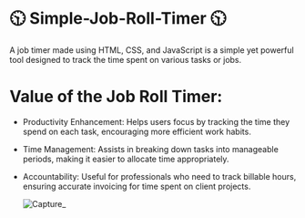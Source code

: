 # 🕥 Simple-Job-Roll-Timer 🕥

  A job timer made using HTML, CSS, and JavaScript is a simple yet powerful tool designed to track the time spent on various tasks or jobs.

 # Value of the Job Roll Timer:
- Productivity Enhancement: Helps users focus by tracking the time they spend on each task, encouraging more efficient work habits.
- Time Management: Assists in breaking down tasks into manageable periods, making it easier to allocate time appropriately.
- Accountability: Useful for professionals who need to track billable hours, ensuring accurate invoicing for time spent on client projects.

   
   ![Capture_](https://github.com/user-attachments/assets/b7235b2b-999b-41c1-ab32-6457f3e8eec6)
